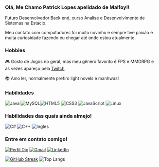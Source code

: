### Olá, Me Chamo Patrick Lopes apelidado de Malfoy!!

Futuro Desenvolvedor Back end, curso Analise e Desenvolvimento de Sistemas na Estácio.

Meu contato com computadores foi muito novinho e sempre tive paixão e muita curiosidade fazendo eu chegar até onde estou atualmente.

### Hobbies

🎮 Gosto de Jogos no geral, mas meu gênero favorito é FPS e MMORPG e as vezes apareço pela [Twitch](https://www.twitch.tv/malfoy_mk)

📚 Amo ler, normalmente prefiro light novels e manhwas!


### Habilidades

![Java](https://img.shields.io/badge/java-%23ED8B00.svg?style=for-the-badge&logo=openjdk&logoColor=white) ![MySQL](https://img.shields.io/badge/MySQL-00000F?style=for-the-badge&logo=mysql&logoColor=white)![HTML5](https://img.shields.io/badge/HTML5-E34F26?style=for-the-badge&logo=html5&logoColor=white) ![CSS3](https://img.shields.io/badge/CSS3-1572B6?style=for-the-badge&logo=css3&logoColor=white) ![JavaScript](https://img.shields.io/badge/JavaScript-F7DF1E?style=for-the-badge&logo=javascript&logoColor=black) ![Linux](https://img.shields.io/badge/Linux-FCC624?style=for-the-badge&logo=linux&logoColor=black)


### Habilidades das quais ainda almejo!

![C#](https://img.shields.io/badge/c%23-%23239120.svg?style=for-the-badge&logo=csharp&logoColor=white) ![C++](https://img.shields.io/badge/C%2B%2B-00599C?style=for-the-badge&logo=c%2B%2B&logoColor=white)
![Ingles](https://img.shields.io/badge/Ingles-0095D5?style=for-the-badge&)


### Entre em contato comigo!

[![Perfil Dio](https://img.shields.io/badge/-Meu%20Perfil%20na%20DIO-30A3DC?style=for-the-badge)](https://dio.me/users/lopes_patrick4)
[![Gmail](https://img.shields.io/badge/Gmail-333333?style=for-the-badge&logo=gmail&logoColor=red)](mailto:lopes.patrick4@gmail.com)
[![LinkedIn](https://img.shields.io/badge/LinkedIn-0077B5?style=for-the-badge&logo=linkedin&logoColor=white)](https://www.linkedin.com/in/patrick-lopes-mk3510/)


[![GitHub Streak](https://streak-stats.demolab.com?user=MalfoyMK&theme=ocean-dark&locale=pt_BR&date_format=n%2Fj%5B%2FY%5D)](https://git.io/streak-stats) ![Top Langs](https://github-readme-stats-git-masterrstaa-rickstaa.vercel.app/api/top-langs/?username=MalfoyMK&bg_color=000&border_color=30A3DC&title_color=E94D5F&text_color=FFF)
